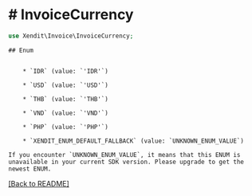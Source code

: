 # # InvoiceCurrency


```php
use Xendit\Invoice\InvoiceCurrency;
```

    ## Enum

    
        * `IDR` (value: `'IDR'`)
    
        * `USD` (value: `'USD'`)
    
        * `THB` (value: `'THB'`)
    
        * `VND` (value: `'VND'`)
    
        * `PHP` (value: `'PHP'`)
    
        * `XENDIT_ENUM_DEFAULT_FALLBACK` (value: `UNKNOWN_ENUM_VALUE`)

    If you encounter `UNKNOWN_ENUM_VALUE`, it means that this ENUM is unavailable in your current SDK version. Please upgrade to get the newest ENUM.

[[Back to README]](../../README.md)
